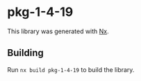 # pkg-1-4-19

This library was generated with [Nx](https://nx.dev).

## Building

Run `nx build pkg-1-4-19` to build the library.
